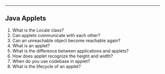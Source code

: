 ------------------------------------------------------------------------------------------
Java Applets
------------------------------------------------------------------------------------------

1. What is the Locale class?
2. Can applets communicate with each other?
3. Can an unreachable object become reachable again?
7. What is an applet?
8. What is the difference between applications and applets?
9. How does applet recognize the height and width?
10. When do you use codebase in applet?
11. What is the lifecycle of an applet?
